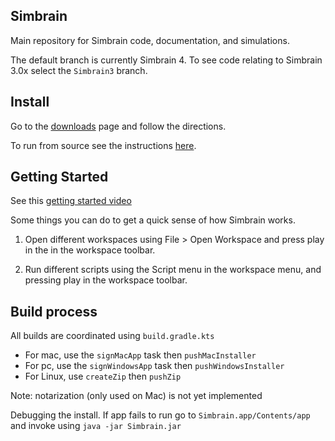 ## Simbrain 

Main repository for Simbrain code, documentation, and simulations.

The default branch is currently Simbrain 4. To see code relating to Simbrain 3.0x select the `Simbrain3` branch.

## Install
Go to the [downloads](https://simbrain.net/Downloads/downloads_main.html) page and follow the directions.

To run from source see the instructions [here](https://github.com/simbrain/simbrain/wiki/Getting-From-Source).

## Getting Started

See this [getting started video](https://www.youtube.com/watch?v=yYzUmcPaurI)

Some things you can do to get a quick sense of how Simbrain works.

1) Open different workspaces using File > Open Workspace and press play in the in the workspace toolbar.

2) Run different scripts using the Script menu in the workspace menu, and pressing play in the workspace toolbar.

## Build process

All builds are coordinated using `build.gradle.kts`

- For mac, use the `signMacApp` task then `pushMacInstaller`
- For pc, use the `signWindowsApp` task then `pushWindowsInstaller`
- For Linux, use `createZip` then `pushZip`

Note: notarization (only used on Mac) is not yet implemented

Debugging the install. If app fails to run go to `Simbrain.app/Contents/app` and invoke using `java -jar Simbrain.jar`